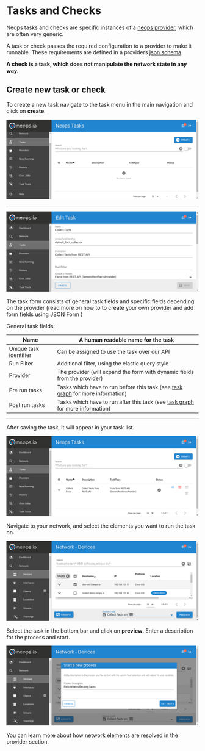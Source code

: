 # Tasks and Checks

Neops tasks and checks are specific instances of a [neops provider](https://link), which are often very generic. 

A task or check passes the required configuration to a provider to make it runnable. These requirements are defined in a providers [json schema](https://link) 

**A check is a task, which does not manipulate the network state in any way.**

## Create new task or check

To create a new task navigate to the task menu in the main navigation and click on __create__.

![Search Elements](../_media/screenshots/tasks-empty.png)

------------

![Search Elements](../_media/screenshots/edit-task-1.png)


The task form consists of general task fields and specific fields depending on the provider (read more on how to to create your own provider and add form fields using JSON Form )

General task fields:

| Name                   | A human readable name for the task                                             |
|------------------------|--------------------------------------------------------------------------------|
| Unique task identifier | Can be assigned to use the task over our API                                   |
| Run Filter             | Additional filter, using the elastic query style                               |
| Provider               | The provider (will expand the form with dynamic fields from the provider)      |
| Pre run tasks          | Tasks which have to run before this task (see [task graph](./usage_tasks_graph.md) for more information) |
| Post run tasks         | Tasks which have to run after this task (see [task graph](./usage_tasks_graph.md) for more information)  |


<!-- ![Search Elements](../_media/screenshots/edit-task-2.png) -->

<!-- ![Search Elements](../_media/screenshots/edit-task-3.png) -->

------------

After saving the task, it will appear in your task list. 

![Search Elements](../_media/screenshots/menu-tasks.png)

Navigate to your network, and select the elements you want to run the task on.

![Search Elements](../_media/screenshots/devices-run-task-1.png)

Select the task in the bottom bar and click on __preview__. Enter a description for the process and start.

![Search Elements](../_media/screenshots/devices-run-task-2.png)

You can learn more about how network elements are resolved in the provider section.